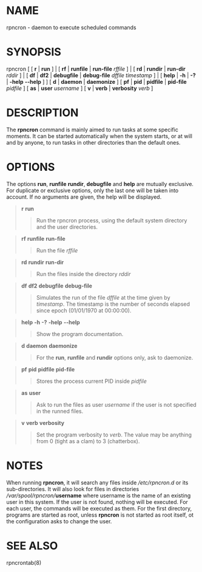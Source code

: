 NAME
====

rpncron - daemon to execute scheduled commands

SYNOPSIS
========

rpncron
  \[
    \[ **r** | **run** \] |
    \[ **rf** | **runfile** | **run-file** _rffile_ \] |
    \[ **rd** | **rundir** | **run-dir** _rddir_ \] |
    \[ **df** | **df2** | **debugfile** | **debug-file** _dffile_ _timestamp_ \] |
    \[ **help** | **-h** | **-?** | **-help** **--help** \]
  \]
  \[ **d** | **daemon** | **daemonize** \]
  \[ **pf** | **pid** | **pidfile** | **pid-file** _pidfile_ \]
  \[ **as** | **user** _username_ \]
  \[ **v** | **verb** | **verbosity** _verb_ \]

DESCRIPTION
===========

The **rpncron** command is mainly aimed to run tasks at some specific moments. It can be started automatically when the system starts, or at will and by 
anyone, to run tasks in other directories than the default ones.

OPTIONS
=======

The options **run**, **runfile** **rundir**, **debugfile** and **help** are mutually exclusive. For duplicate or exclusive options, only the last one will be 
taken into account. If no arguments are given, the help will be displayed.

> **r** **run**
> > Run the rpncron process, using the default system directory and the user directories.

> **rf** **runfile** **run-file**
> > Run the file _rffile_

> **rd** **rundir** **run-dir**
> > Run the files inside the directory _rddir_

> **df** **df2** **debugfile** **debug-file**
> > Simulates the run of the file _dffile_ at the time given by _timestamp_. The timestamp is the number of seconds elapsed since epoch (01/01/1970 at 
> > 00:00:00).

> **help** **-h** **-?** **-help** **--help**
> > Show the program documentation.

> **d** **daemon** **daemonize**
> > For the **run**, **runfile** and **rundir** options only, ask to daemonize.

> **pf** **pid** **pidfile** **pid-file**
> > Stores the process current PID inside _pidfile_

> **as** **user**
> > Ask to run the files as user _username_ if the user is not specified in the runned files.

> **v** **verb** **verbosity**
> > Set the program verbosity to _verb_. The value may be anything from 0 (tight as a clam) to 3 (chatterbox).

NOTES
=====

When running **rpncron**, it will search any files inside _/etc/rpncron.d_ or its sub-directories. It will also look for files in directories 
_/var/spool/rpncron/_**username** where username is the name of an existing user in this system. If the user is not found, nothing will be executed. For each 
user, the commands will be executed as them. For the first directory, programs are started as root, unless **rpncron** is not started as root itself, ot the 
configuration asks to change the user.

SEE ALSO
========

rpncrontab(8)
